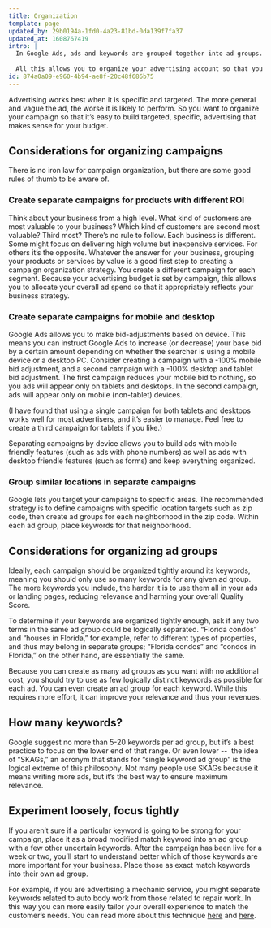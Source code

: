 ```yaml
---
title: Organization
template: page
updated_by: 29b0194a-1fd0-4a23-81bd-0da139f7fa37
updated_at: 1608767419
intro: |
  In Google Ads, ads and keywords are grouped together into ad groups. Ad groups are in turn grouped together into campaigns, which can themselves be grouped. You set your budget, device and location targeting at the campaign level. 
  
  All this allows you to organize your advertising account so that you can allocate budget around campaigns that target your most valuable customers, and simultaneously ensure your ads perform their best by coordinating keywords, ad copy, and landing pages.
id: 874a0a09-e960-4b94-ae8f-20c48f686b75
---
```

Advertising works best when it is specific and targeted. The more general and vague the ad, the worse it is likely to perform. So you want to organize your campaign so that it’s easy to build targeted, specific, advertising that makes sense for your budget.

## Considerations for organizing campaigns

There is no iron law for campaign organization, but there are some good rules of thumb to be aware of.

### Create separate campaigns for products with different ROI

Think about your business from a high level. What kind of customers are most valuable to your business? Which kind of customers are second most valuable? Third most? There’s no rule to follow. Each business is different. Some might focus on delivering high volume but inexpensive services. For others it’s the opposite. Whatever the answer for your business, grouping your products or services by value is a good first step to creating a campaign organization strategy. You create a different campaign for each segment. Because your advertising budget is set by campaign, this allows you to allocate your overall ad spend so that it appropriately reflects your business strategy.

### Create separate campaigns for mobile and desktop

Google Ads allows you to make bid-adjustments based on device. This means you can instruct Google Ads to increase (or decrease) your base bid by a certain amount depending on whether the searcher is using a mobile device or a desktop PC. Consider creating a campaign with a -100% mobile bid adjustment, and a second campaign with a -100% desktop and tablet bid adjustment. The first campaign reduces your mobile bid to nothing, so you ads will appear only on tablets and desktops. In the second campaign, ads will appear only on mobile (non-tablet) devices. 

(I have found that using a single campaign for both tablets and desktops works well for most advertisers, and it’s easier to manage. Feel free to create a third campaign for tablets if you like.)

Separating campaigns by device allows you to build ads with mobile friendly features (such as ads with phone numbers) as well as ads with desktop friendle features (such as forms) and keep everything organized.

### Group similar locations in separate campaigns

Google lets you target your campaigns to specific areas. The recommended strategy is to define campaigns with specific location targets such as zip code, then create ad groups for each neighborhood in the zip code. Within each ad group, place keywords for that neighborhood.

## Considerations for organizing ad groups

Ideally, each campaign should be organized tightly around its keywords, meaning you should only use so many keywords for any given ad group. The more keywords you include, the harder it is to use them all in your ads or landing pages, reducing relevance and harming your overall Quality Score. 

To determine if your keywords are organized tightly enough, ask if any two terms in the same ad group could be logically separated. “Florida condos” and “houses in Florida,” for example, refer to different types of properties, and thus may belong in separate groups; “Florida condos” and “condos in Florida,” on the other hand, are essentially the same. 

Because you can create as many ad groups as you want with no additional cost, you should try to use as few logically distinct keywords as possible for each ad. You can even create an ad group for each keyword. While this requires more effort, it can improve your relevance and thus your revenues. 

## How many keywords?

Google suggest no more than 5-20 keywords per ad group, but it’s a best practice to focus on the lower end of that range. Or even lower --  the idea of “SKAGs,” an acronym that stands for “single keyword ad group” is the logical extreme of this philosophy. Not many people use SKAGs because it means writing more ads, but it’s the best way to ensure maximum relevance.

## Experiment loosely, focus tightly

If you aren’t sure if a particular keyword is going to be strong for your campaign, place it as a broad modified match keyword into an ad group with a few other uncertain keywords. After the campaign has been live for a week or two, you’ll start to understand better which of those keywords are more important for your business. Place those as exact match keywords into their own ad group. 

For example, if you are advertising a mechanic service, you might separate keywords related to auto body work from those related to repair work. In this way you can more easily tailor your overall experience to match the customer’s needs. You can read more about this technique [here](/google-ads/alpha-beta-campaigns/) and [here](/google-ads/single-keyword-ad-groups/).